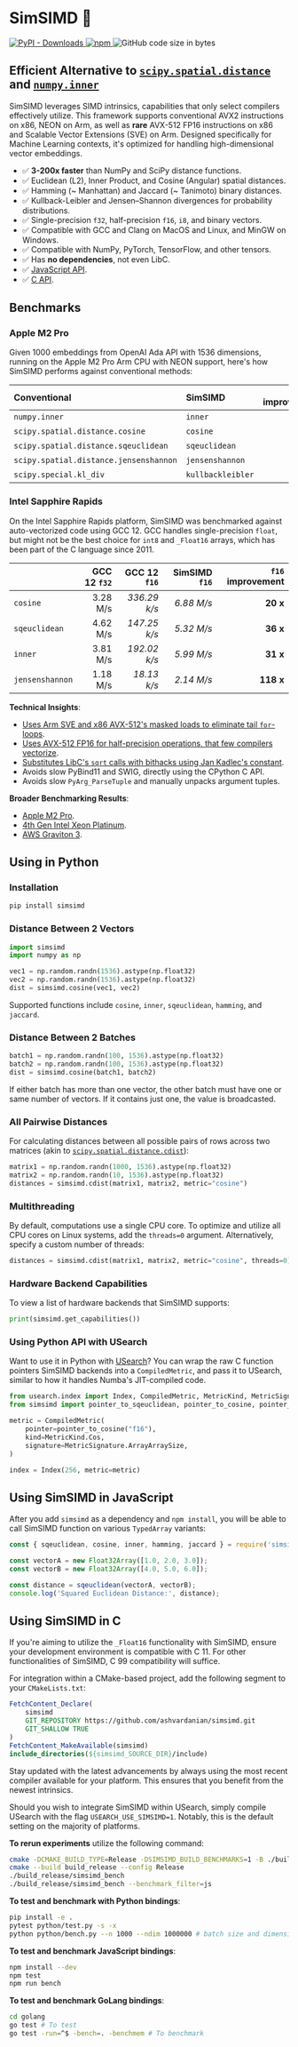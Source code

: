 # SimSIMD 📏

<div>
<a href="https://pypi.org/project/simsimd/"> <img alt="PyPI - Downloads" src="https://img.shields.io/pypi/dm/simsimd?label=pypi%20downloads"> </a>
<a href="https://www.npmjs.com/package/simsimd"> <img alt="npm" src="https://img.shields.io/npm/dy/simsimd?label=npm%20dowloads"> </a>
<img alt="GitHub code size in bytes" src="https://img.shields.io/github/languages/code-size/ashvardanian/simsimd">
</div>

## Efficient Alternative to [`scipy.spatial.distance`][scipy] and [`numpy.inner`][numpy]

SimSIMD leverages SIMD intrinsics, capabilities that only select compilers effectively utilize. This framework supports conventional AVX2 instructions on x86, NEON on Arm, as well as __rare__ AVX-512 FP16 instructions on x86 and Scalable Vector Extensions (SVE) on Arm. Designed specifically for Machine Learning contexts, it's optimized for handling high-dimensional vector embeddings.

- ✅ __3-200x faster__ than NumPy and SciPy distance functions.
- ✅ Euclidean (L2), Inner Product, and Cosine (Angular) spatial distances.
- ✅ Hamming (~ Manhattan) and Jaccard (~ Tanimoto) binary distances.
- ✅ Kullback-Leibler and Jensen–Shannon divergences for probability distributions.
- ✅ Single-precision `f32`, half-precision `f16`, `i8`, and binary vectors.
- ✅ Compatible with GCC and Clang on MacOS and Linux, and MinGW on Windows.
- ✅ Compatible with NumPy, PyTorch, TensorFlow, and other tensors.
- ✅ Has __no dependencies__, not even LibC.
- ✅ [JavaScript API](#using-simsimd-in-javascript).
- ✅ [C API](#using-simsimd-in-c).

[scipy]: https://docs.scipy.org/doc/scipy/reference/spatial.distance.html#module-scipy.spatial.distance
[numpy]: https://numpy.org/doc/stable/reference/generated/numpy.inner.html

## Benchmarks

### Apple M2 Pro

Given 1000 embeddings from OpenAI Ada API with 1536 dimensions, running on the Apple M2 Pro Arm CPU with NEON support, here's how SimSIMD performs against conventional methods:

| Conventional                           | SimSIMD           | `f32` improvement | `f16` improvement | `i8` improvement |
| :------------------------------------- | :---------------- | ----------------: | ----------------: | ---------------: |
| `numpy.inner`                          | `inner`           |           __2 x__ |           __9 x__ |         __18 x__ |
| `scipy.spatial.distance.cosine`        | `cosine`          |          __32 x__ |          __79 x__ |        __133 x__ |
| `scipy.spatial.distance.sqeuclidean`   | `sqeuclidean`     |           __5 x__ |          __26 x__ |         __17 x__ |
| `scipy.spatial.distance.jensenshannon` | `jensenshannon`   |          __31 x__ |          __53 x__ |                  |
| `scipy.special.kl_div`                 | `kullbackleibler` |          __21 x__ |          __18 x__ |                  |

### Intel Sapphire Rapids

On the Intel Sapphire Rapids platform, SimSIMD was benchmarked against auto-vectorized code using GCC 12. GCC handles single-precision `float`, but might not be the best choice for `int8` and `_Float16` arrays, which has been part of the C language since 2011.

|                 | GCC 12 `f32` | GCC 12 `f16` | SimSIMD `f16` | `f16` improvement |
| :-------------- | -----------: | -----------: | ------------: | ----------------: |
| `cosine`        |     3.28 M/s | _336.29 k/s_ |    _6.88 M/s_ |          __20 x__ |
| `sqeuclidean`   |     4.62 M/s | _147.25 k/s_ |    _5.32 M/s_ |          __36 x__ |
| `inner`         |     3.81 M/s | _192.02 k/s_ |    _5.99 M/s_ |          __31 x__ |
| `jensenshannon` |     1.18 M/s |  _18.13 k/s_ |    _2.14 M/s_ |         __118 x__ |

__Technical Insights__:

- [Uses Arm SVE and x86 AVX-512's masked loads to eliminate tail `for`-loops](https://ashvardanian.com/posts/simsimd-faster-scipy/#tails-of-the-past-the-significance-of-masked-loads).
- [Uses AVX-512 FP16 for half-precision operations, that few compilers vectorize](https://ashvardanian.com/posts/simsimd-faster-scipy/#the-challenge-of-f16).
- [Substitutes LibC's `sqrt` calls with bithacks using Jan Kadlec's constant](https://ashvardanian.com/posts/simsimd-faster-scipy/#bonus-section-bypassing-sqrt-and-libc-dependencies).
- Avoids slow PyBind11 and SWIG, directly using the CPython C API.
- Avoids slow `PyArg_ParseTuple` and manually unpacks argument tuples.

__Broader Benchmarking Results__:

- [Apple M2 Pro](https://ashvardanian.com/posts/simsimd-faster-scipy/#appendix-1-performance-on-apple-m2-pro).
- [4th Gen Intel Xeon Platinum](https://ashvardanian.com/posts/simsimd-faster-scipy/#appendix-2-performance-on-4th-gen-intel-xeon-platinum-8480).
- [AWS Graviton 3](https://ashvardanian.com/posts/simsimd-faster-scipy/#appendix-3-performance-on-aws-graviton-3).

## Using in Python

### Installation

```sh
pip install simsimd
```

### Distance Between 2 Vectors

```py
import simsimd
import numpy as np

vec1 = np.random.randn(1536).astype(np.float32)
vec2 = np.random.randn(1536).astype(np.float32)
dist = simsimd.cosine(vec1, vec2)
```

Supported functions include `cosine`, `inner`, `sqeuclidean`, `hamming`, and `jaccard`.

### Distance Between 2 Batches

```py
batch1 = np.random.randn(100, 1536).astype(np.float32)
batch2 = np.random.randn(100, 1536).astype(np.float32)
dist = simsimd.cosine(batch1, batch2)
```

If either batch has more than one vector, the other batch must have one or same number of vectors.
If it contains just one, the value is broadcasted.

### All Pairwise Distances

For calculating distances between all possible pairs of rows across two matrices (akin to [`scipy.spatial.distance.cdist`](https://docs.scipy.org/doc/scipy/reference/generated/scipy.spatial.distance.cdist.html)):

```py
matrix1 = np.random.randn(1000, 1536).astype(np.float32)
matrix2 = np.random.randn(10, 1536).astype(np.float32)
distances = simsimd.cdist(matrix1, matrix2, metric="cosine")
```

### Multithreading

By default, computations use a single CPU core. To optimize and utilize all CPU cores on Linux systems, add the `threads=0` argument. Alternatively, specify a custom number of threads:

```py
distances = simsimd.cdist(matrix1, matrix2, metric="cosine", threads=0)
```

### Hardware Backend Capabilities

To view a list of hardware backends that SimSIMD supports:

```py
print(simsimd.get_capabilities())
```

### Using Python API with USearch

Want to use it in Python with [USearch](https://github.com/unum-cloud/usearch)?
You can wrap the raw C function pointers SimSIMD backends into a `CompiledMetric`, and pass it to USearch, similar to how it handles Numba's JIT-compiled code.

```py
from usearch.index import Index, CompiledMetric, MetricKind, MetricSignature
from simsimd import pointer_to_sqeuclidean, pointer_to_cosine, pointer_to_inner

metric = CompiledMetric(
    pointer=pointer_to_cosine("f16"),
    kind=MetricKind.Cos,
    signature=MetricSignature.ArrayArraySize,
)

index = Index(256, metric=metric)
```

## Using SimSIMD in JavaScript

After you add `simsimd` as a dependency and `npm install`, you will be able to call SimSIMD function on various `TypedArray` variants:

```js
const { sqeuclidean, cosine, inner, hamming, jaccard } = require('simsimd');

const vectorA = new Float32Array([1.0, 2.0, 3.0]);
const vectorB = new Float32Array([4.0, 5.0, 6.0]);

const distance = sqeuclidean(vectorA, vectorB);
console.log('Squared Euclidean Distance:', distance);
```

## Using SimSIMD in C

If you're aiming to utilize the `_Float16` functionality with SimSIMD, ensure your development environment is compatible with C 11. For other functionalities of SimSIMD, C 99 compatibility will suffice.

For integration within a CMake-based project, add the following segment to your `CMakeLists.txt`:

```cmake
FetchContent_Declare(
    simsimd
    GIT_REPOSITORY https://github.com/ashvardanian/simsimd.git
    GIT_SHALLOW TRUE
)
FetchContent_MakeAvailable(simsimd)
include_directories(${simsimd_SOURCE_DIR}/include)
```

Stay updated with the latest advancements by always using the most recent compiler available for your platform. This ensures that you benefit from the newest intrinsics.

Should you wish to integrate SimSIMD within USearch, simply compile USearch with the flag `USEARCH_USE_SIMSIMD=1`. Notably, this is the default setting on the majority of platforms.

__To rerun experiments__ utilize the following command:

```sh
cmake -DCMAKE_BUILD_TYPE=Release -DSIMSIMD_BUILD_BENCHMARKS=1 -B ./build_release
cmake --build build_release --config Release
./build_release/simsimd_bench
./build_release/simsimd_bench --benchmark_filter=js
```

__To test and benchmark with Python bindings__:

```sh
pip install -e .
pytest python/test.py -s -x 
python python/bench.py --n 1000 --ndim 1000000 # batch size and dimensions
```

__To test and benchmark JavaScript bindings__:

```sh
npm install --dev
npm test
npm run bench
```

__To test and benchmark GoLang bindings__:

```sh
cd golang
go test # To test
go test -run=^$ -bench=. -benchmem # To benchmark
```
